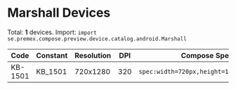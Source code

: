 # Marshall Devices

Total: **1** devices. Import: `import se.premex.compose.preview.device.catalog.android.Marshall`

| Code | Constant | Resolution | DPI | Compose Spec | Preview Usage |
|------|----------|------------|-----|-------------|---------------|
| KB-1501 | KB_1501 | 720x1280 | 320 | `spec:width=720px,height=1280px,dpi=320` | `@Preview(device = Marshall.KB_1501)` |

<!-- Generated automatically. Do not edit manually. -->
